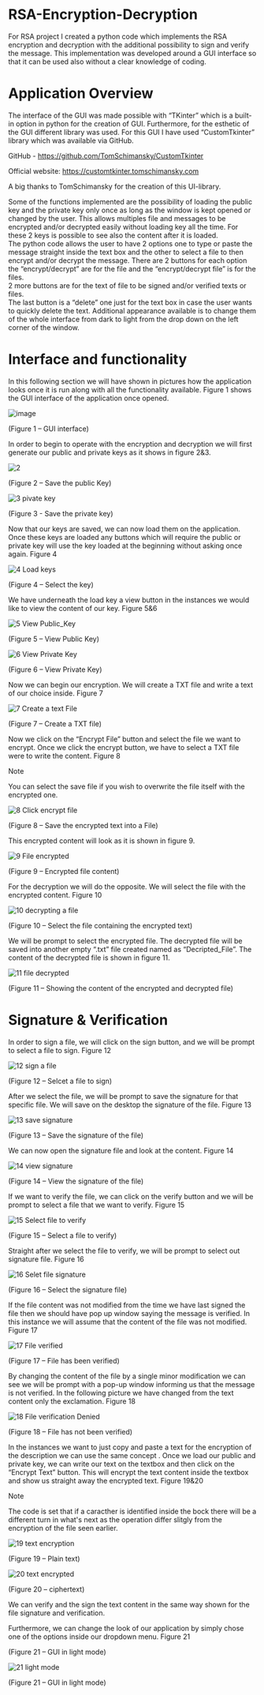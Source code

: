 # RSA-Encryption-Decryption
For RSA project I created a python code which implements the RSA encryption and decryption with the additional possibility to sign and verify the message. This implementation was developed around a GUI interface so that it can be used also without a clear knowledge of coding.


# Application Overview
The interface of the GUI was made possible with “TKinter” which is a built-in option in python for the creation of GUI. Furthermore, for the esthetic of the GUI different library was used. For this GUI I have used “CustomTkinter” library which was available via GitHub. 

GitHub - https://github.com/TomSchimansky/CustomTkinter

Official website: https://customtkinter.tomschimansky.com

A big thanks to TomSchimansky for the creation of this UI-library.

Some of the functions implemented are the possibility of loading the public key and the private key only once as long as the window is kept opened or changed by the user. This allows multiples file and messages to be encrypted and/or decrypted easily without loading key all the time. For these 2 keys is possible to see also the content after it is loaded.  
The python code allows the user to have 2 options one to type or paste the message straight inside the text box and the other to select a file to then encrypt and/or decrypt the message. There are 2 buttons for each option the “encrypt/decrypt” are for the file and the “encrypt/decrypt file” is for the files.  
2 more buttons are for the text of file to be signed and/or verified texts or files.  
The last button is a “delete” one just for the text box in case the user wants to quickly delete the text. 
Additional appearance available is to change them of the whole interface from dark to light from the drop down on the left corner of the window. 

# Interface and functionality
In this following section we will have shown in pictures how the application looks once it is run along with all the functionality available. Figure 1 shows the GUI interface of the application once opened. 

 ![image](https://github.com/DoronzoNicholas/RSA-Encryption-Description/assets/123806307/0e7a79ce-98a8-4690-a214-4f6e6dfa71f9)

(Figure 1 – GUI interface)


In order to begin to operate with the encryption and decryption we will first generate our public and private keys as it shows in figure 2&3.


![2](https://github.com/DoronzoNicholas/RSA-Encryption-Description/assets/123806307/27e40cde-1786-4823-9d63-6b2a2f4a100f)

(Figure 2 – Save the public Key)

      

  ![3 pivate key](https://github.com/DoronzoNicholas/RSA-Encryption-Description/assets/123806307/23866d39-18c0-48fc-9095-aa707986286f)
                    
(Figure 3 - Save the private key)

Now that our keys are saved, we can now load them on the application. Once these keys are loaded any buttons which will require the public or private key will use the key loaded at the beginning without asking once again. Figure 4


![4 Load keys](https://github.com/DoronzoNicholas/RSA-Encryption-Description/assets/123806307/d8fce053-e5c4-4ff7-8981-dcdbac0ad38e)

(Figure 4 – Select the key)

We have underneath the load key a view button in the instances we would like to view the 
content of our key. Figure 5&6

![5 View Public_Key](https://github.com/DoronzoNicholas/RSA-Encryption-Description/assets/123806307/61e04935-c591-4ad2-9b6e-92250f54a888)

(Figure 5 – View Public Key)


![6 View Private Key](https://github.com/DoronzoNicholas/RSA-Encryption-Description/assets/123806307/86fc29a4-5cd7-41c4-9a04-dca80bafe27c)


(Figure 6 – View Private Key)

Now we can begin our encryption. We will create a TXT file and write a text of our choice inside. Figure 7


![7 Create a text File](https://github.com/DoronzoNicholas/RSA-Encryption-Description/assets/123806307/60fe3d4f-3974-4916-b945-bfa816fa3ee2)

(Figure 7 – Create a TXT file)

Now we click on the “Encrypt File” button and select the file we want to encrypt. Once we click the encrypt button, we have to select a TXT file were to write the content. Figure 8

> [!NOTE] 
> You can select the save file if you wish to overwrite the file itself with the encrypted one.

![8 Click encrypt file](https://github.com/DoronzoNicholas/RSA-Encryption-Description/assets/123806307/fa81eb86-9610-48fc-92a6-724f9b57174a)

(Figure 8 – Save the encrypted text into a File)

This encrypted content will look as it is shown in figure 9.

![9 File encrypted](https://github.com/DoronzoNicholas/RSA-Encryption-Description/assets/123806307/6010de43-51e3-416e-81d2-8ffe03089449)

(Figure 9 – Encrypted file content)

For the decryption we will do the opposite. We will select the file with the encrypted content. Figure 10


![10 decrypting a file](https://github.com/DoronzoNicholas/RSA-Encryption-Description/assets/123806307/7dc5bab0-a052-4052-8c4f-2ae3fa2c99d9)

(Figure 10 – Select the file containing the encrypted text)

We will be prompt to select the encrypted file. The decrypted file will be saved into another empty “.txt” file created named as “Decripted_File”.  The content of the decrypted file is shown in figure 11.


![11 file decrypted](https://github.com/DoronzoNicholas/RSA-Encryption-Description/assets/123806307/8f3b7315-e397-4333-89fd-c2aca248fdab)

(Figure 11 – Showing the content of the encrypted and decrypted file)

# Signature & Verification

In order to sign a file, we will click on the sign button, and we will be prompt to select a file to sign. Figure 12

![12 sign a file](https://github.com/DoronzoNicholas/RSA-Encryption-Description/assets/123806307/661ac53e-66fe-497a-bee6-5120df4f4c3a)

(Figure 12 – Selcet a file to sign)

After we select the file, we will be prompt to save the signature for that specific file. We will save on the desktop the signature of the file. Figure 13


![13 save signature](https://github.com/DoronzoNicholas/RSA-Encryption-Description/assets/123806307/6311544b-261c-4974-a47c-c70ef1b8ff98)

(Figure 13 – Save the signature of the file)

We can now open the signature file and look at the content. Figure 14

![14 view signature](https://github.com/DoronzoNicholas/RSA-Encryption-Description/assets/123806307/623f0030-4057-43e1-abd2-83f4ca3dd443)

(Figure 14 – View the signature of the file)

If we want to verify the file, we can click on the verify button and we will be prompt to select a file that we want to verify. Figure 15 

![15 Select file to verify](https://github.com/DoronzoNicholas/RSA-Encryption-Description/assets/123806307/2bd91c61-61ef-4205-9bb3-432f056b77bd)

(Figure 15 – Select a file to verify)

Straight after we select the file to verify, we will be prompt to select out signature file.
Figure 16

![16 Selet file signature](https://github.com/DoronzoNicholas/RSA-Encryption-Description/assets/123806307/c68b2bd1-e9e1-4d8f-803e-adcfb058d7e5)

(Figure 16 – Select the signature file)


If the file content was not modified from the time we have last signed the file then we should have pop up window saying the message is verified. In this instance we will assume that the content of the file was not modified. Figure 17

![17 File verified](https://github.com/DoronzoNicholas/RSA-Encryption-Description/assets/123806307/164733b1-19d3-4f39-bdde-18c611c29a53)

(Figure 17 – File has been verified)


By changing the content of the file by a single minor modification we can see we will be prompt with a pop-up window informing us that the message is not verified. In the following picture we have changed from the text content only the exclamation. Figure 18

![18 File verification Denied](https://github.com/DoronzoNicholas/RSA-Encryption-Description/assets/123806307/b403754d-6adc-4d65-9fba-d0786d441a8d)

(Figure 18 – File has not been verified)

In the instances we want to just copy and paste a text for the encryption of the description we can use the same concept . Once we load our public and private key, we can write our text on the textbox and then click on the “Encrypt Text” button. This will encrypt the text content inside the textbox and show us straight away the encrypted text. Figure 19&20

> [!NOTE] 
> The code is set that if a caracther is identified inside the bock there will be a different turn in what's next as the operation differ slitgly from the encryption of the file seen earlier. 


![19 text encryption](https://github.com/DoronzoNicholas/RSA-Encryption-Description/assets/123806307/7ec9ffef-240d-47f7-a8cd-b0b22eec573c)

(Figure 19 – Plain text)                                                     


![20 text encrypted](https://github.com/DoronzoNicholas/RSA-Encryption-Description/assets/123806307/572de6dc-bfaa-414c-bbf6-012c0326545b)

(Figure 20 – ciphertext)

We can verify and the sign the text content in the same way shown for the file signature and verification. 


Furthermore, we can change the look of our application by simply chose one of the options inside our dropdown menu. Figure 21 

(Figure 21 – GUI in light mode)


![21 light mode](https://github.com/DoronzoNicholas/RSA-Encryption-Description/assets/123806307/9db97dbf-7c3b-422b-b1e9-d46731e5ac5d)

(Figure 21 – GUI in light mode)


























































